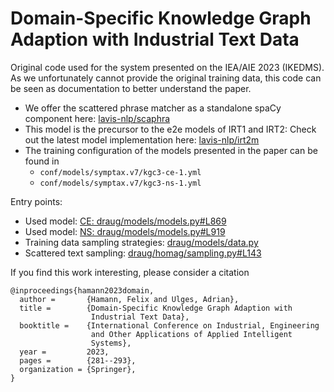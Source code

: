 # Domain-Specific Knowledge Graph Adaption with Industrial Text Data

Original code used for the system presented on the IEA/AIE 2023
(IKEDMS). As we unfortunately cannot provide the original training
data, this code can be seen as documentation to better understand the
paper.

- We offer the scattered phrase matcher as a standalone spaCy component here: [lavis-nlp/scaphra](https://github.com/lavis-nlp/scaphra)
- This model is the precursor to the e2e models of IRT1 and IRT2: Check out the latest model implementation here: [lavis-nlp/irt2m](https://github.com/lavis-nlp/irt2m)
- The training configuration of the models presented in the paper can be found in
  - `conf/models/symptax.v7/kgc3-ce-1.yml`
  - `conf/models/symptax.v7/kgc3-ns-1.yml`


Entry points:

- Used model: [CE: draug/models/models.py#L869](https://github.com/lavis-nlp/iea23-hamann/blob/main/draug/models/models.py#L869)
- Used model: [NS: draug/models/models.py#L919](https://github.com/lavis-nlp/iea23-hamann/blob/main/draug/models/models.py#L919)
- Training data sampling strategies: [draug/models/data.py](https://github.com/lavis-nlp/iea23-hamann/blob/main/draug/models/data.py)
- Scattered text sampling: [draug/homag/sampling.py#L143](https://github.com/lavis-nlp/iea23-hamann/blob/main/draug/homag/sampling.py#L143)


If you find this work interesting, please consider a citation

```
@inproceedings{hamann2023domain,
  author =       {Hamann, Felix and Ulges, Adrian},
  title =        {Domain-Specific Knowledge Graph Adaption with
                  Industrial Text Data},
  booktitle =    {International Conference on Industrial, Engineering
                  and Other Applications of Applied Intelligent
                  Systems},
  year =         2023,
  pages =        {281--293},
  organization = {Springer},
}
```
